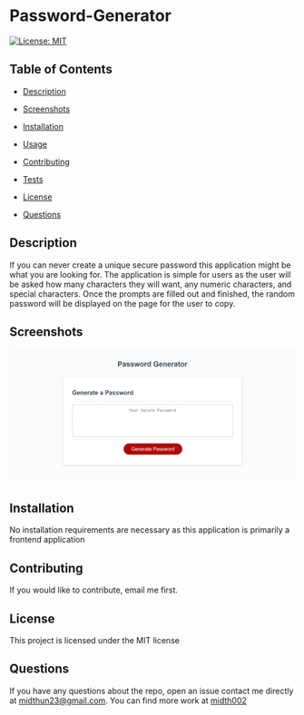   # Password-Generator

   [![License: MIT](https://img.shields.io/badge/License-MIT-yellow.svg)](https://opensource.org/licenses/MIT)
  
  ## Table of Contents 

  * [Description](#description)

  * [Screenshots](#screenshots)
  
  * [Installation](#installation)
  
  * [Usage](#usage)
  
  * [Contributing](#contributing)
  
  * [Tests](#tests)

  * [License](#license)

  * [Questions](#questions)

  ## Description

  If you can never create a unique secure password this application might be what you are looking for. The application is simple for users as the user will be asked how many characters they will want, any numeric characters, and special characters. Once the prompts are filled out and finished, the random password will be displayed on the page for the user to copy.

  ## Screenshots

  ![Screenshot](./assets/pw-generator.png)
  
  ## Installation 
    
  No installation requirements are necessary as this application is primarily a frontend application
  
  ## Contributing

  If you would like to contribute, email me first.
  
  ## License

  This project is licensed under the MIT license 

  ## Questions
  
  If you have any questions about the repo, open an issue contact me directly at [midthun23@gmail.com](mailto:midthun23@gmail.com). You can find more work at [midth002](https://github.com/midth002)
  